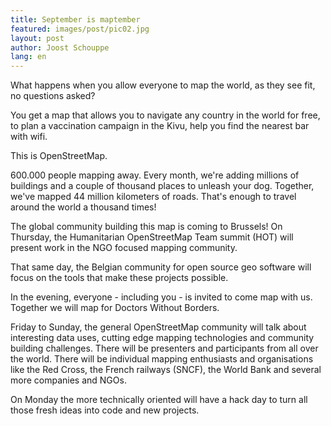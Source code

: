 ```yaml
---
title: September is maptember
featured: images/post/pic02.jpg
layout: post
author: Joost Schouppe
lang: en
---
```


What happens when you allow everyone to map the world, as they see fit, no questions asked?

You get a map that allows you to navigate any country in the world for free, to plan a vaccination campaign in the Kivu, help you find the nearest bar with wifi.

This is OpenStreetMap. 

600.000 people mapping away. Every month, we're adding millions of buildings and a couple of thousand places to unleash your dog. Together, we've mapped 44 million kilometers of roads. That's enough to travel around the world a thousand times!

The global community building this map is coming to Brussels! On Thursday, the Humanitarian OpenStreetMap Team summit (HOT) will present work in the NGO focused mapping community.

That same day, the Belgian community for open source geo software will focus on the tools that make these projects possible.

In the evening, everyone - including you - is invited to come map with us. Together we will map for Doctors Without Borders.

Friday to Sunday, the general OpenStreetMap community will talk about interesting data uses,  cutting edge mapping technologies and community building challenges. There will be presenters and participants from all over the world. There will be individual mapping enthusiasts and organisations like the Red Cross, the French railways (SNCF), the World Bank and several more companies and NGOs.

On Monday the more technically oriented will have a hack day to turn all those fresh ideas into code and new projects.
